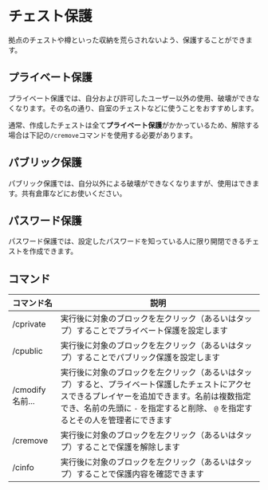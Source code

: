 # チェスト保護

拠点のチェストや樽といった収納を荒らされないよう、保護することができます。

## プライベート保護

プライベート保護では、自分および許可したユーザー以外の使用、破壊ができなくなります。その名の通り、自室のチェストなどに使うことをおすすめします。

通常、作成したチェストは全て**プライベート保護**がかかっているため、解除する場合は下記の`/cremove`コマンドを使用する必要があります。

## パブリック保護

パブリック保護では、自分以外による破壊ができなくなりますが、使用はできます。共有倉庫などにお使いください。

## パスワード保護

パスワード保護では、設定したパスワードを知っている人に限り開閉できるチェストを作成できます。

## コマンド

|コマンド名|説明|
|-|-|
|/cprivate|実行後に対象のブロックを左クリック（あるいはタップ）することでプライベート保護を設定します|
|/cpublic|実行後に対象のブロックを左クリック（あるいはタップ）することでパブリック保護を設定します|
|/cmodify 名前...|実行後に対象のブロックを左クリック（あるいはタップ）すると、プライベート保護したチェストにアクセスできるプレイヤーを追加できます。名前は複数指定でき、名前の先頭に `-` を指定すると削除、 `@` を指定するとその人を管理者にできます|
|/cremove|実行後に対象のブロックを左クリック（あるいはタップ）することで保護を解除します|
|/cinfo|実行後に対象のブロックを左クリック（あるいはタップ）することで保護内容を確認できます|

